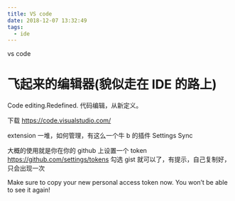 ```yaml
---
title: VS code
date: 2018-12-07 13:32:49
tags:
  - ide
---
```


vs code

<!--more-->

# 飞起来的编辑器(貌似走在 IDE 的路上)

Code editing.Redefined. 代码编辑，从新定义。

下载 https://code.visualstudio.com/

extension 一堆，如何管理，有这么一个牛 b 的插件 Settings Sync

大概的使用就是你在你的 github 上设置一个 token https://github.com/settings/tokens
勾选 gist 就可以了，有提示，自己复制好，只会出现一次

Make sure to copy your new personal access token now. You won’t be able to see it again!
